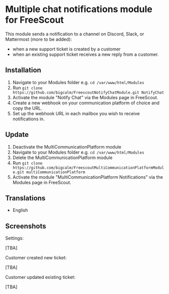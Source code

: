 # Multiple chat notifications module for FreeScout

This module sends a notification to a channel on Discord, Slack, or Mattermost (more to be added):
- when a new support ticket is created by a customer
- when an existing support ticket receives a new reply from a customer.

## Installation

1. Navigate to your Modules folder e.g. `cd /var/www/html/Modules`
2. Run `git clone https://github.com/bigcalm/FreescoutNotifyChatModule.git NotifyChat`
3. Activate the module "Notify Chat" via the Modules page in FreeScout.
4. Create a new webhook on your communication platform of choice and copy the URL.
5. Set up the webhook URL in each mailbox you wish to receive notifications in.

## Update

1. Deactivate the MultiCommunicationPlatform module
2. Navigate to your Modules folder e.g. `cd /var/www/html/Modules`
3. Delete the MultiCommunicationPlatform module
4. Run `git clone https://github.com/bigcalm/FreescoutMultiCommunicationPlatformModule.git multiCommunicationPlatform`
5. Activate the module "MultiCommunicationPlatform Notifications" via the Modules page in FreeScout.

## Translations

- English

## Screenshots

Settings:

[TBA]

Customer created new ticket:

[TBA]

Customer updated existing ticket:

[TBA]
